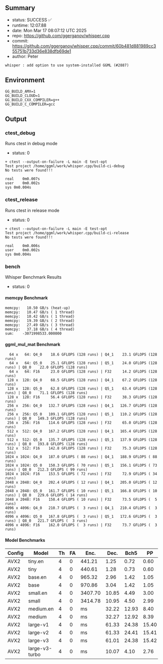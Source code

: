 ## Summary

- status:  SUCCESS ✅
- runtime: 12:07.88
- date:    Mon Mar 17 08:07:12 UTC 2025
- repo:    https://github.com/ggerganov/whisper.cpp
- commit:  https://github.com/ggerganov/whisper.cpp/commit/60b481d881989cc355751b733d36e838dfb69de1
- author:  Peter
```
whisper : add option to use system-installed GGML (#2887)
```

## Environment

```
GG_BUILD_AMX=1
GG_BUILD_CLOUD=1
GG_BUILD_CXX_COMPILER=g++
GG_BUILD_C_COMPILER=gcc
```

## Output

### ctest_debug

Runs ctest in debug mode
- status: 0
```
+ ctest --output-on-failure -L main -E test-opt
Test project /home/ggml/work/whisper.cpp/build-ci-debug
No tests were found!!!

real	0m0.007s
user	0m0.002s
sys	0m0.004s
```
### ctest_release

Runs ctest in release mode
- status: 0
```
+ ctest --output-on-failure -L main -E test-opt
Test project /home/ggml/work/whisper.cpp/build-ci-release
No tests were found!!!

real	0m0.006s
user	0m0.002s
sys	0m0.004s
```
### bench

Whisper Benchmark Results
- status: 0
#### memcpy Benchmark

```
memcpy:   10.50 GB/s (heat-up)
memcpy:   10.47 GB/s ( 1 thread)
memcpy:   10.42 GB/s ( 1 thread)
memcpy:   19.39 GB/s ( 2 thread)
memcpy:   27.49 GB/s ( 3 thread)
memcpy:   37.18 GB/s ( 4 thread)
sum:    -3071998533.000000
```

#### ggml_mul_mat Benchmark

```
  64 x   64: Q4_0    18.6 GFLOPS (128 runs) | Q4_1    23.1 GFLOPS (128 runs)
  64 x   64: Q5_0    25.1 GFLOPS (128 runs) | Q5_1    24.0 GFLOPS (128 runs) | Q8_0    22.0 GFLOPS (128 runs)
  64 x   64: F16     23.0 GFLOPS (128 runs) | F32     14.2 GFLOPS (128 runs)
 128 x  128: Q4_0    68.5 GFLOPS (128 runs) | Q4_1    67.2 GFLOPS (128 runs)
 128 x  128: Q5_0    62.8 GFLOPS (128 runs) | Q5_1    63.4 GFLOPS (128 runs) | Q8_0    71.1 GFLOPS (128 runs)
 128 x  128: F16     56.4 GFLOPS (128 runs) | F32     38.3 GFLOPS (128 runs)
 256 x  256: Q4_0   132.7 GFLOPS (128 runs) | Q4_1   126.7 GFLOPS (128 runs)
 256 x  256: Q5_0   109.1 GFLOPS (128 runs) | Q5_1   110.2 GFLOPS (128 runs) | Q8_0   149.3 GFLOPS (128 runs)
 256 x  256: F16    114.6 GFLOPS (128 runs) | F32     65.0 GFLOPS (128 runs)
 512 x  512: Q4_0   167.2 GFLOPS (128 runs) | Q4_1   165.4 GFLOPS (128 runs)
 512 x  512: Q5_0   135.7 GFLOPS (128 runs) | Q5_1   137.9 GFLOPS (128 runs) | Q8_0   193.8 GFLOPS (128 runs)
 512 x  512: F16    142.8 GFLOPS (128 runs) | F32     75.3 GFLOPS (128 runs)
1024 x 1024: Q4_0   187.0 GFLOPS ( 88 runs) | Q4_1   188.9 GFLOPS ( 88 runs)
1024 x 1024: Q5_0   150.3 GFLOPS ( 70 runs) | Q5_1   156.1 GFLOPS ( 73 runs) | Q8_0   212.3 GFLOPS ( 99 runs)
1024 x 1024: F16    153.5 GFLOPS ( 72 runs) | F32     72.9 GFLOPS ( 34 runs)
2048 x 2048: Q4_0   202.4 GFLOPS ( 12 runs) | Q4_1   205.0 GFLOPS ( 12 runs)
2048 x 2048: Q5_0   161.7 GFLOPS ( 10 runs) | Q5_1   166.8 GFLOPS ( 10 runs) | Q8_0   229.6 GFLOPS ( 14 runs)
2048 x 2048: F16    158.4 GFLOPS ( 10 runs) | F32     73.5 GFLOPS (  5 runs)
4096 x 4096: Q4_0   210.7 GFLOPS (  3 runs) | Q4_1   210.4 GFLOPS (  3 runs)
4096 x 4096: Q5_0   167.8 GFLOPS (  3 runs) | Q5_1   172.6 GFLOPS (  3 runs) | Q8_0   221.7 GFLOPS (  3 runs)
4096 x 4096: F16    162.0 GFLOPS (  3 runs) | F32     73.7 GFLOPS (  3 runs)
```

#### Model Benchmarks

|           Config |         Model |  Th |  FA |    Enc. |    Dec. |    Bch5 |      PP |  Commit |
|              --- |           --- | --- | --- |     --- |     --- |     --- |     --- |     --- |
|             AVX2 |       tiny.en |   4 |   0 |  441.21 |    1.25 |    0.72 |    0.60 | 60b481d |
|             AVX2 |          tiny |   4 |   0 |  440.61 |    1.28 |    0.73 |    0.60 | 60b481d |
|             AVX2 |       base.en |   4 |   0 |  965.32 |    2.96 |    1.42 |    1.05 | 60b481d |
|             AVX2 |          base |   4 |   0 |  970.86 |    3.04 |    1.42 |    1.05 | 60b481d |
|             AVX2 |      small.en |   4 |   0 | 3407.70 |   10.85 |    4.49 |    3.00 | 60b481d |
|             AVX2 |         small |   4 |   0 | 3414.78 |   10.95 |    4.50 |    2.99 | 60b481d |
|             AVX2 |     medium.en |   4 |   0 |      ms |   32.22 |   12.93 |    8.40 | 60b481d |
|             AVX2 |        medium |   4 |   0 |      ms |   32.27 |   12.92 |    8.39 | 60b481d |
|             AVX2 |      large-v1 |   4 |   0 |      ms |   61.33 |   24.38 |   15.40 | 60b481d |
|             AVX2 |      large-v2 |   4 |   0 |      ms |   61.33 |   24.41 |   15.41 | 60b481d |
|             AVX2 |      large-v3 |   4 |   0 |      ms |   61.01 |   24.38 |   15.42 | 60b481d |
|             AVX2 | large-v3-turbo |   4 |   0 |      ms |   10.07 |    4.10 |    2.76 | 60b481d |

